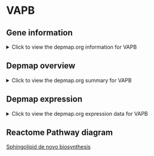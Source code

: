 <h1>VAPB</h1>

<h2>Gene information</h2>
<details>
  <summary>Click to view the depmap.org information for VAPB</summary>
  <iframe src="https://depmap.org/portal/gene/VAPB?tab=about" style="border:none;width:100%;height:800px"></iframe>
</details>

<h2>Depmap overview</h2>
<details>
  <summary>Click to view the depmap.org summary for VAPB</summary>
  <iframe src="https://depmap.org/portal/gene/VAPB?tab=overview" style="border:none;width:100%;height:800px"></iframe>
</details>

<h2>Depmap expression</h2>
<details>
  <summary>Click to view the depmap.org expression data for VAPB</summary>
  <iframe src="https://depmap.org/portal/gene/VAPB?tab=characterization" style="border:none;width:100%;height:800px"></iframe>
</details>



<h2>Reactome Pathway diagram</h2>
<a href="https://reactome.org/PathwayBrowser/#/R-HSA-1660661" target="_BLANK">Sphingolipid de novo biosynthesis</a>



